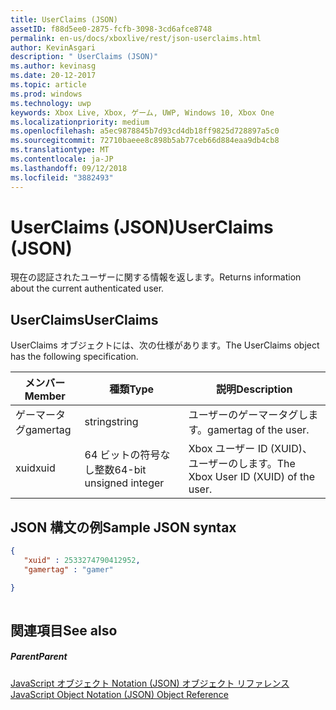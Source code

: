 ```yaml
---
title: UserClaims (JSON)
assetID: f88d5ee0-2875-fcfb-3098-3cd6afce8748
permalink: en-us/docs/xboxlive/rest/json-userclaims.html
author: KevinAsgari
description: " UserClaims (JSON)"
ms.author: kevinasg
ms.date: 20-12-2017
ms.topic: article
ms.prod: windows
ms.technology: uwp
keywords: Xbox Live, Xbox, ゲーム, UWP, Windows 10, Xbox One
ms.localizationpriority: medium
ms.openlocfilehash: a5ec9878845b7d93cd4db18ff9825d728897a5c0
ms.sourcegitcommit: 72710baeee8c898b5ab77ceb66d884eaa9db4cb8
ms.translationtype: MT
ms.contentlocale: ja-JP
ms.lasthandoff: 09/12/2018
ms.locfileid: "3882493"
---
```

# <a name="userclaims-json"></a><span data-ttu-id="dc68e-104">UserClaims (JSON)</span><span class="sxs-lookup"><span data-stu-id="dc68e-104">UserClaims (JSON)</span></span>
<span data-ttu-id="dc68e-105">現在の認証されたユーザーに関する情報を返します。</span><span class="sxs-lookup"><span data-stu-id="dc68e-105">Returns information about the current authenticated user.</span></span> 
<a id="ID4EN"></a>

 
## <a name="userclaims"></a><span data-ttu-id="dc68e-106">UserClaims</span><span class="sxs-lookup"><span data-stu-id="dc68e-106">UserClaims</span></span>
 
<span data-ttu-id="dc68e-107">UserClaims オブジェクトには、次の仕様があります。</span><span class="sxs-lookup"><span data-stu-id="dc68e-107">The UserClaims object has the following specification.</span></span>
 
| <span data-ttu-id="dc68e-108">メンバー</span><span class="sxs-lookup"><span data-stu-id="dc68e-108">Member</span></span>| <span data-ttu-id="dc68e-109">種類</span><span class="sxs-lookup"><span data-stu-id="dc68e-109">Type</span></span>| <span data-ttu-id="dc68e-110">説明</span><span class="sxs-lookup"><span data-stu-id="dc68e-110">Description</span></span>| 
| --- | --- | --- | 
| <span data-ttu-id="dc68e-111">ゲーマータグ</span><span class="sxs-lookup"><span data-stu-id="dc68e-111">gamertag</span></span>| <span data-ttu-id="dc68e-112">string</span><span class="sxs-lookup"><span data-stu-id="dc68e-112">string</span></span>| <span data-ttu-id="dc68e-113">ユーザーのゲーマータグします。</span><span class="sxs-lookup"><span data-stu-id="dc68e-113">gamertag of the user.</span></span>| 
| <span data-ttu-id="dc68e-114">xuid</span><span class="sxs-lookup"><span data-stu-id="dc68e-114">xuid</span></span>| <span data-ttu-id="dc68e-115">64 ビットの符号なし整数</span><span class="sxs-lookup"><span data-stu-id="dc68e-115">64-bit unsigned integer</span></span>| <span data-ttu-id="dc68e-116">Xbox ユーザー ID (XUID)、ユーザーのします。</span><span class="sxs-lookup"><span data-stu-id="dc68e-116">The Xbox User ID (XUID) of the user.</span></span>| 
  
<a id="ID4EZB"></a>

 
## <a name="sample-json-syntax"></a><span data-ttu-id="dc68e-117">JSON 構文の例</span><span class="sxs-lookup"><span data-stu-id="dc68e-117">Sample JSON syntax</span></span>
 

```json
{
   "xuid" : 2533274790412952,
   "gamertag" : "gamer"

}
    
```

  
<a id="ID4ECC"></a>

 
## <a name="see-also"></a><span data-ttu-id="dc68e-118">関連項目</span><span class="sxs-lookup"><span data-stu-id="dc68e-118">See also</span></span>
 
<a id="ID4EEC"></a>

 
##### <a name="parent"></a><span data-ttu-id="dc68e-119">Parent</span><span class="sxs-lookup"><span data-stu-id="dc68e-119">Parent</span></span> 

[<span data-ttu-id="dc68e-120">JavaScript オブジェクト Notation (JSON) オブジェクト リファレンス</span><span class="sxs-lookup"><span data-stu-id="dc68e-120">JavaScript Object Notation (JSON) Object Reference</span></span>](atoc-xboxlivews-reference-json.md)

   